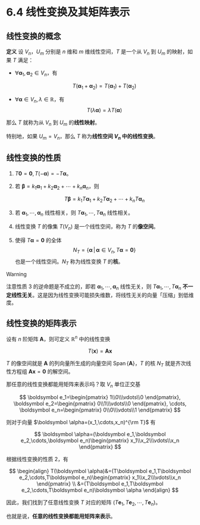 # 6.4 线性变换及其矩阵表示

## 线性变换的概念

**定义** 设 $V_n$，$U_m$ 分别是 $n$ 维和 $m$ 维线性空间，$T$ 是一个从 $V_n$ 到 $U_m$ 的映射，如果 $T$ 满足：

- $\forall \boldsymbol \alpha_1,\boldsymbol \alpha_2\in V_n$，有

  $$
  T(\boldsymbol \alpha_1+\boldsymbol \alpha_2)=T(\boldsymbol \alpha_1)+T(\boldsymbol \alpha_2)
  $$

- $\forall \boldsymbol \alpha\in V_n,\lambda\in\mathbb R$，有
  $$
  T(\lambda\boldsymbol \alpha)=\lambda T(\boldsymbol \alpha)
  $$

那么 $T$ 就称为从 $V_n$ 到 $U_m$ 的**线性映射**。

特别地，如果 $U_m=V_n$，那么 $T$ 称为**线性空间 $V_n$ 中的线性变换**。

## 线性变换的性质

1. $T\boldsymbol 0=\boldsymbol 0,T(-\boldsymbol \alpha)=-T\boldsymbol \alpha$。

2. 若 $\boldsymbol \beta=k_1\boldsymbol \alpha_1+k_2\boldsymbol \alpha_2+\cdots+k_n\boldsymbol \alpha_n$，则

   $$
   T\boldsymbol \beta=k_1T\boldsymbol \alpha_1+k_2T\boldsymbol \alpha_2+\cdots+k_nT\boldsymbol \alpha_n
   $$

3. 若 $\boldsymbol \alpha_1,\cdots,\boldsymbol \alpha_n$ 线性相关，则 $T\boldsymbol \alpha_1,\cdots,T\boldsymbol \alpha_n$ 线性相关。

4. 线性变换 $T$ 的像集 $T(V_n)$ 是一个线性空间，称为 $T$ 的**像空间**。

5. 使得 $T\boldsymbol \alpha=\boldsymbol 0$ 的全体
   $$
   N_T=\{\boldsymbol \alpha\,|\,\boldsymbol \alpha\in V_n,T\boldsymbol \alpha=\boldsymbol 0\}
   $$
   也是一个线性空间。$N_T$ 称为线性变换 $T$ 的**核**。

> [!warning]
>
> 注意性质 3 的逆命题是不成立的，即若 $\boldsymbol \alpha_1,\cdots,\boldsymbol \alpha_n$ 线性无关，则 $T\boldsymbol \alpha_1,\cdots,T\boldsymbol \alpha_n$ **不一定线性无关**。这是因为线性变换可能损失维数，将线性无关的向量「压缩」到低维度。

## 线性变换的矩阵表示

设有 $n$ 阶矩阵 $\boldsymbol A$，则可定义 $\mathbb R^n$ 中的线性变换

$$
T(\boldsymbol x)=\boldsymbol {Ax}
$$

$T$ 的像空间就是 $\boldsymbol A$ 的列向量所生成的向量空间 $\operatorname{Span}\{\boldsymbol A\}$，$T$ 的核 $N_T$ 就是齐次线性方程组 $\boldsymbol {Ax}=\boldsymbol 0$ 的解空间。

那任意的线性变换都能用矩阵来表示吗？取 $V_n$ 单位正交基

$$
\boldsymbol e_1=\begin{pmatrix}
1\\0\\\vdots\\0
\end{pmatrix},
\boldsymbol e_2=\begin{pmatrix}
0\\1\\\vdots\\0
\end{pmatrix},
\cdots,
\boldsymbol e_n=\begin{pmatrix}
0\\0\\\vdots\\1
\end{pmatrix}
$$

则对于向量 $\boldsymbol \alpha=(x_1,\cdots,x_n)^{\rm T}$ 有

$$
\boldsymbol \alpha=(\boldsymbol e_1,\boldsymbol e_2,\cdots,\boldsymbol e_n)\begin{pmatrix}
x_1\\x_2\\\vdots\\x_n
\end{pmatrix}
$$

根据线性变换的性质 2，有

$$
\begin{align}
T(\boldsymbol \alpha)&=(T\boldsymbol e_1,T\boldsymbol e_2,\cdots,T\boldsymbol e_n)\begin{pmatrix}
x_1\\x_2\\\vdots\\x_n
\end{pmatrix} \\
&=(T\boldsymbol e_1,T\boldsymbol e_2,\cdots,T\boldsymbol e_n)\boldsymbol \alpha
\end{align}
$$

因此，我们找到了任意线性变换 $T$ 对应的矩阵 $(T\boldsymbol e_1,T\boldsymbol e_2,\cdots,T\boldsymbol e_n)$。

也就是说，**任意的线性变换都能用矩阵来表示**。
